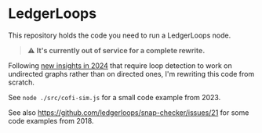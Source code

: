 # LedgerLoops

This repository holds the code you need to run a LedgerLoops node.

> :warning: **It's currently out of service for a complete rewrite.**

Following [new insights in 2024](https://github.com/ledgerloops/ledgerloops.com/issues/92)
that require loop detection to work on undirected graphs rather than on directed ones,
I'm rewriting this code from scratch.

See `node ./src/cofi-sim.js` for a small code example from 2023.

See also https://github.com/ledgerloops/snap-checker/issues/21 for some code examples from 2018.